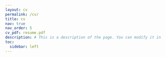 ```yaml
---
layout: cv
permalink: /cv/
title: cv
nav: true
nav_order: 5
cv_pdf: resume.pdf
description: # This is a description of the page. You can modify it in '_pages/cv.md'. You can also change or remove the top pdf download button.
toc:
  sidebar: left
---
```

